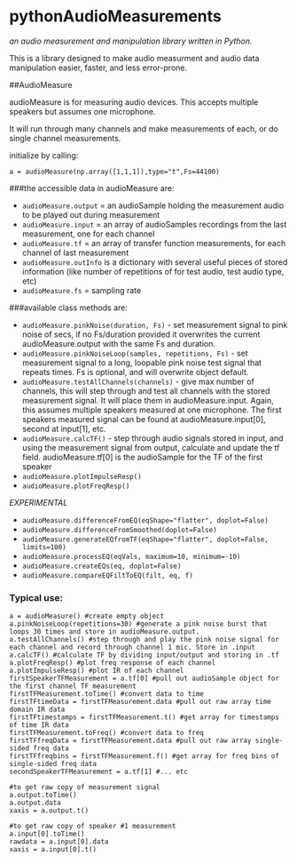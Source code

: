 # pythonAudioMeasurements
*an audio measurement and manipulation library written in Python.*

This is a library designed to make audio measurment and audio data manipulation easier, faster, and less error-prone.

##AudioMeasure

audioMeasure is for measuring audio devices.  This accepts multiple speakers but assumes one microphone.

It will run through many channels and make measurements of each, or do single channel measurements.

initialize by calling:
```
a = audioMeasure(np.array([1,1,1]),type="t",Fs=44100)
```

###the accessible data in audioMeasure are:

+ `audioMeasure.output` = an audioSample holding the measurement audio to be played out during measurement
+ `audioMeasure.input` = an array of audioSamples recordings from the last measurement, one for each channel
+ `audioMeasure.tf` = an array of transfer function measurements, for each channel of last measurement
+ `audioMeasure.outInfo` is a dictionary with several useful pieces of stored information 
    (like number of repetitions of for test audio, test audio type, etc)
+ `audioMeasure.fs` = sampling rate

###available class methods are:

+ `audioMeasure.pinkNoise(duration, Fs)` - set measurement signal to pink noise of <duration> secs, if no Fs/duration provided it overwrites the current audioMeasure.output with the same Fs and duration.
+ `audioMeasure.pinkNoiseLoop(samples, repetitions, Fs)` - set measurement signal to a <samples> long, loopable pink noise test signal that repeats <repetitions> times.  Fs is optional, and will overwrite object default.
+ `audioMeasure.testAllChannels(channels)` - give max number of channels, this will step through and test all channels with the 
    stored measurement signal.  It will place them in audioMeasure.input.  Again, this assumes multiple speakers measured at 
    one microphone.  The first speakers measured signal can be found at audioMeasure.input[0], second at input[1], etc.
+ `audioMeasure.calcTF()` - step through audio signals stored in input, and using the measurement signal from output, calculate
    and update the tf field.  audioMeasure.tf[0] is the audioSample for the TF of the first speaker
+ `audioMeasure.plotImpulseResp()`
+ `audioMeasure.plotFreqResp()`

*EXPERIMENTAL*

+ `audioMeasure.differenceFromEQ(eqShape="flatter", doplot=False)`
+ `audioMeasure.differenceFromSmoothed(doplot=False)`
+ `audioMeasure.generateEQfromTF(eqShape="flatter", doplot=False, limits=100)`
+ `audioMeasure.processEQ(eqVals, maximum=10, minimum=-10)`
+ `audioMeasure.createEQs(eq, doplot=False)`
+ `audioMeasure.compareEQFiltToEQ(filt, eq, f)`

### Typical use:

```
a = audioMeasure() #create empty object
a.pinkNoiseLoop(repetitions=30) #generate a pink noise burst that loops 30 times and store in audioMeasure.output.
a.testAllChannels() #step through and play the pink noise signal for each channel and record through channel 1 mic. Store in .input
a.calcTF() #calculate TF by dividing input/output and storing in .tf
a.plotFreqResp() #plot freq response of each channel
a.plotImpulseResp() #plot IR of each channel
firstSpeakerTFMeasurement = a.tf[0] #pull out audioSample object for the first channel TF measurement
firstTFMeasurement.toTime() #convert data to time
firstTFtimeData = firstTFMeasurement.data #pull out raw array time domain IR data
firstTFtimestamps = firstTFMeasurement.t() #get array for timestamps of time IR data
firstTFMeasurement.toFreq() #convert data to freq
firstTFfreqData = firstTFMeasurement.data #pull out raw array single-sided freq data
firstTFfreqbins = firstTFMeasurement.f() #get array for freq bins of single-sided freq data
secondSpeakerTFMeasurement = a.tf[1] #... etc

#to get raw copy of measurement signal
a.output.toTime()
a.output.data
xaxis = a.output.t()

#to get raw copy of speaker #1 measurement
a.input[0].toTime()
rawdata = a.input[0].data
xaxis = a.input[0].t()
```

